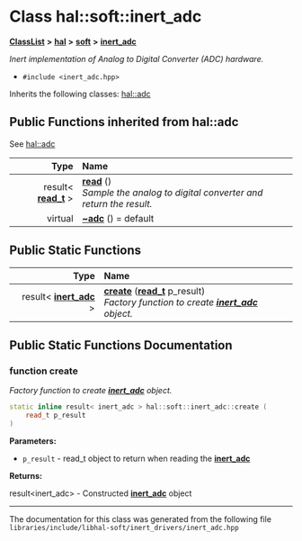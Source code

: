 

# Class hal::soft::inert\_adc



[**ClassList**](annotated.md) **>** [**hal**](namespacehal.md) **>** [**soft**](namespacehal_1_1soft.md) **>** [**inert\_adc**](classhal_1_1soft_1_1inert__adc.md)



_Inert implementation of Analog to Digital Converter (ADC) hardware._ 

* `#include <inert_adc.hpp>`



Inherits the following classes: [hal::adc](classhal_1_1adc.md)
























































## Public Functions inherited from hal::adc

See [hal::adc](classhal_1_1adc.md)

| Type | Name |
| ---: | :--- |
|  result&lt; [**read\_t**](structhal_1_1adc_1_1read__t.md) &gt; | [**read**](#function-read) () <br>_Sample the analog to digital converter and return the result._  |
| virtual  | [**~adc**](#function-adc) () = default<br> |


## Public Static Functions

| Type | Name |
| ---: | :--- |
|  result&lt; [**inert\_adc**](classhal_1_1soft_1_1inert__adc.md) &gt; | [**create**](#function-create) ([**read\_t**](structhal_1_1adc_1_1read__t.md) p\_result) <br>_Factory function to create_ [_**inert\_adc**_](classhal_1_1soft_1_1inert__adc.md) _object._ |




















































## Public Static Functions Documentation




### function create 

_Factory function to create_ [_**inert\_adc**_](classhal_1_1soft_1_1inert__adc.md) _object._
```C++
static inline result< inert_adc > hal::soft::inert_adc::create (
    read_t p_result
) 
```





**Parameters:**


* `p_result` - read\_t object to return when reading the [**inert\_adc**](classhal_1_1soft_1_1inert__adc.md) 



**Returns:**

result&lt;inert\_adc&gt; - Constructed [**inert\_adc**](classhal_1_1soft_1_1inert__adc.md) object 





        

------------------------------
The documentation for this class was generated from the following file `libraries/include/libhal-soft/inert_drivers/inert_adc.hpp`


